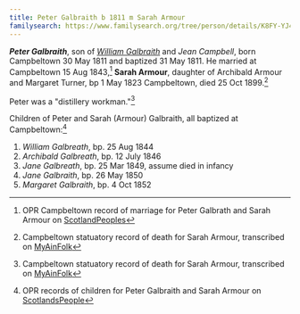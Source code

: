 ```yaml
---
title: Peter Galbraith b 1811 m Sarah Armour
familysearch: https://www.familysearch.org/tree/person/details/K8FY-YJ4
---
```

***Peter Galbraith***, son of *[William Galbraith](galbreath-william-1780.md)* and *Jean Campbell*, born Campbeltown 30 May 1811 and baptized 31 May 1811. He married at Campbeltown 15 Aug 1843,[^marriage] **Sarah Armour**, daughter of Archibald Armour and Margaret Turner,  bp 1 May 1823 Campbeltown, died 25 Oct 1899.[^sarah-death]

Peter was a "distillery workman."[^sarah-death]

Children of Peter and Sarah (Armour) Galbraith, all baptized at Campbeltown:[^opr-children]

1. *William Galbreath*, bp. 25 Aug 1844
2. *Archibald Galbreath*, bp. 12 July 1846
3. *Jane Galbreath*, bp. 25 Mar 1849, assume died in infancy
4. *Jane Galbraith*, bp. 26 May 1850
5. *Margaret Galbraith*, bp. 4 Oct 1852

[^opr-children]: OPR records of children for Peter Galbraith and Sarah Armour on [ScotlandsPeople](https://www.scotlandspeople.gov.uk/record-results?search_type=people&event=%28B%20OR%20C%20OR%20S%29&record_type%5B0%5D=opr_births&church_type=Old%20Parish%20Registers&dl_cat=church&dl_rec=church-births-baptisms&surname=galbreath&surname_so=fuzzy&forename_so=starts&from_year=1839&to_year=1860&parent_names_so=fuzzy&parent_name_two=armour&parent_name_two_so=starts&county=ARGYLL&record=Church%20of%20Scotland%20%28old%20parish%20registers%29%20Roman%20Catholic%20Church%20Other%20churches&rd_real_name%5B0%5D=CAMPBELTOWN%20%28LANDWARD%29%20OR%20CAMPBELTOWN%20%28BURGH%29%20OR%20CAMPBELTOWN&rd_display_name%5B0%5D=CAMPBELTOWN%20%28LANDWARD%29%7CCAMPBELTOWN%20%28BURGH%29%7CCAMPBELTOWN_CAMPBELTOWN&rd_label%5B0%5D=CAMPBELTOWN&rd_name%5B0%5D=CAMPBELTOWN%20%2ALANDWARD%2A%20OR%20CAMPBELTOWN%20%2ABURGH%2A%20OR%20CAMPBELTOWN&sort=asc&order=Date&field=year)

[^marriage]: OPR Campbeltown record of marriage for Peter Galbrath and Sarah Armour on [ScotlandPeoples](https://www.scotlandspeople.gov.uk/record-results?search_type=people&event=M&record_type%5B0%5D=opr_marriages&church_type=Old%20Parish%20Registers&dl_cat=church&dl_rec=church-banns-marriages&surname=galbreath&surname_so=fuzzy&forename=peter&forename_so=starts&sex=M&spouse_name=armour&spouse_name_so=exact&from_year=1843&to_year=1843&record=Church%20of%20Scotland%20%28old%20parish%20registers%29%20Roman%20Catholic%20Church%20Other%20churches)

[^sarah-death]: Campbeltown statuatory record of death for Sarah Armour, transcribed on [MyAinFolk](https://www.myainfolk.ca/records/6876)




